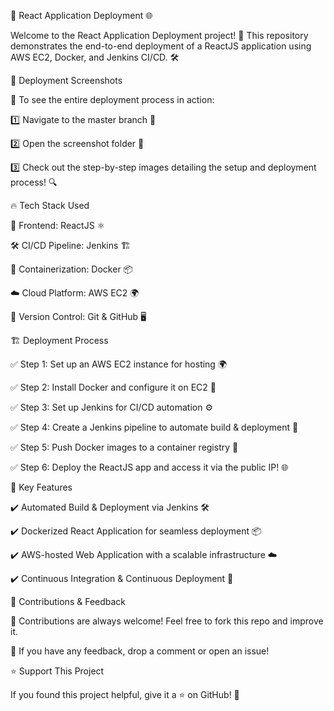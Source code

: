 🚀 React Application Deployment 🌐

Welcome to the React Application Deployment project! 🎯 This repository demonstrates the end-to-end deployment of a ReactJS application using AWS EC2, Docker, and Jenkins CI/CD. 🛠️

📸 Deployment Screenshots

📂 To see the entire deployment process in action:

1️⃣ Navigate to the master branch 📁

2️⃣ Open the screenshot folder 📸

3️⃣ Check out the step-by-step images detailing the setup and deployment process! 🔍

🔥 Tech Stack Used

🚀 Frontend: ReactJS ⚛️

🛠 CI/CD Pipeline: Jenkins 🏗️

🐳 Containerization: Docker 📦

☁️ Cloud Platform: AWS EC2 🌍

🔄 Version Control: Git & GitHub 🖥️

🏗️ Deployment Process

✅ Step 1: Set up an AWS EC2 instance for hosting 🌍

✅ Step 2: Install Docker and configure it on EC2 🐳

✅ Step 3: Set up Jenkins for CI/CD automation ⚙️

✅ Step 4: Create a Jenkins pipeline to automate build & deployment 🚀

✅ Step 5: Push Docker images to a container registry 🎯

✅ Step 6: Deploy the ReactJS app and access it via the public IP! 🌐


🎯 Key Features

✔️ Automated Build & Deployment via Jenkins 🛠️

✔️ Dockerized React Application for seamless deployment 📦

✔️ AWS-hosted Web Application with a scalable infrastructure ☁️

✔️ Continuous Integration & Continuous Deployment 🔄

📢 Contributions & Feedback

🤝 Contributions are always welcome! Feel free to fork this repo and improve it.

💬 If you have any feedback, drop a comment or open an issue!

⭐ Support This Project

If you found this project helpful, give it a ⭐ on GitHub! 🎉
